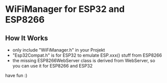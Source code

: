 
# WiFiManager for ESP32 and ESP8266
## How It Works
- only include "WiFiManager.h" in your Projekt
- "Esp32Compat.h" is for ESP32 to emulate ESP.xxx() stuff from ESP8266
- the missing ESP8266WebServer class is derived from WebServer, so you can use it for ESP8266 and ESP32

have fun :)

